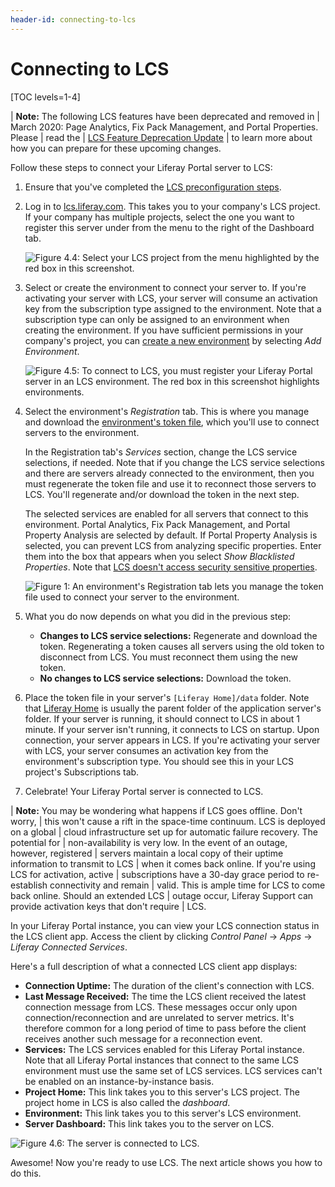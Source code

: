 ```yaml
---
header-id: connecting-to-lcs
---
```


# Connecting to LCS

[TOC levels=1-4]

| **Note:** The following LCS features have been deprecated and removed in
| March 2020: Page Analytics, Fix Pack Management, and Portal Properties. Please
| read the
| [LCS Feature Deprecation Update](https://help.liferay.com/hc/en-us/articles/360037317691-Liferay-Connected-Services-Feature-Deprecation-Update-March-2020)
| to learn more about how you can prepare for these upcoming changes.

Follow these steps to connect your Liferay Portal server to LCS:

1.  Ensure that you've completed the
    [LCS preconfiguration steps](/docs/6-2/deploy/-/knowledge_base/d/lcs-preconfiguration).

2.  Log in to
    [lcs.liferay.com](https://lcs.liferay.com).
    This takes you to your company's LCS project. If your company has multiple
    projects, select the one you want to register this server under from the
    menu to the right of the Dashboard tab.

    ![Figure 4.4: Select your LCS project from the menu highlighted by the red box in this screenshot.](../../images/lcs-select-project.png)

3.  Select or create the environment to connect your server to. If you're
    activating your server with LCS, your server will consume an activation key
    from the subscription type assigned to the environment. Note that a
    subscription type can only be assigned to an environment when creating the
    environment. If you have sufficient permissions in your company's project,
    you can
    [create a new environment](/docs/6-2/deploy/-/knowledge_base/d/using-lcs#creating-an-environment)
    by selecting *Add Environment*.

    ![Figure 4.5: To connect to LCS, you must register your Liferay Portal server in an LCS environment. The red box in this screenshot highlights environments.](../../images/lcs-registration-select-environment.png)

4.  Select the environment's *Registration* tab. This is where you manage and
    download the
    [environment's token file](/docs/6-2/deploy/-/knowledge_base/d/using-lcs#using-environment-tokens),
    which you'll use to connect servers to the environment.

    In the Registration tab's *Services* section, change the LCS service
    selections, if needed. Note that if you change the LCS service selections
    and there are servers already connected to the environment, then you must
    regenerate the token file and use it to reconnect those servers to LCS.
    You'll regenerate and/or download the token in the next step.

    The selected services are enabled for all servers that connect to this
    environment. Portal Analytics, Fix Pack Management, and Portal Property
    Analysis are selected by default. If Portal Property Analysis is selected,
    you can prevent LCS from analyzing specific properties. Enter them into the
    box that appears when you select *Show Blacklisted Properties*. Note that
    [LCS doesn't access security sensitive properties](/docs/6-2/deploy/-/knowledge_base/d/using-lcs#what-lcs-stores-about-your-liferay-servers).

    ![Figure 1: An environment's Registration tab lets you manage the token file used to connect your server to the environment.](../../images/lcs-registration.png)

5.  What you do now depends on what you did in the previous step:

    -   **Changes to LCS service selections:** Regenerate and download the
        token. Regenerating a token causes all servers using the old token to
        disconnect from LCS. You must reconnect them using the new token.
    -   **No changes to LCS service selections:** Download the token.

6.  Place the token file in your server's `[Liferay Home]/data` folder. Note
    that
    [Liferay Home](/docs/6-2/deploy/-/knowledge_base/d/liferay-home)
    is usually the parent folder of the application server's folder. If your
    server is running, it should connect to LCS in about 1 minute. If your
    server isn't running, it connects to LCS on startup. Upon connection, your
    server appears in LCS. If you're activating your server with LCS, your
    server consumes an activation key from the environment's subscription type.
    You should see this in your LCS project's Subscriptions tab.

7.  Celebrate! Your Liferay Portal server is connected to LCS.

| **Note:** You may be wondering what happens if LCS goes offline. Don't worry,
| this won't cause a rift in the space-time continuum. LCS is deployed on a global
| cloud infrastructure set up for automatic failure recovery. The potential for
| non-availability is very low. In the event of an outage, however, registered
| servers maintain a local copy of their uptime information to transmit to LCS
| when it comes back online. If you're using LCS for activation, active
| subscriptions have a 30-day grace period to re-establish connectivity and remain
| valid. This is ample time for LCS to come back online. Should an extended LCS
| outage occur, Liferay Support can provide activation keys that don't require
| LCS.

In your Liferay Portal instance, you can view your LCS connection status in the
LCS client app. Access the client by clicking *Control Panel* &rarr; *Apps*
&rarr; *Liferay Connected Services*.

Here's a full description of what a connected LCS client app displays:

- **Connection Uptime:** The duration of the client's connection with LCS.
- **Last Message Received:** The time the LCS client received the latest
  connection message from LCS. These messages occur only upon
  connection/reconnection and are unrelated to server metrics. It's therefore
  common for a long period of time to pass before the client receives another
  such message for a reconnection event.
- **Services:** The LCS services enabled for this Liferay Portal instance. Note
  that all Liferay Portal instances that connect to the same LCS environment
  must use the same set of LCS services. LCS services can't be enabled on an
  instance-by-instance basis.
- **Project Home:** This link takes you to this server's LCS project. The
  project home in LCS is also called the *dashboard*.
- **Environment:** This link takes you to this server's LCS environment.
- **Server Dashboard:** This link takes you to the server on LCS.

![Figure 4.6: The server is connected to LCS.](../../images/lcs-server-connected.png)

Awesome! Now you're ready to use LCS. The next article shows you how to do this.
